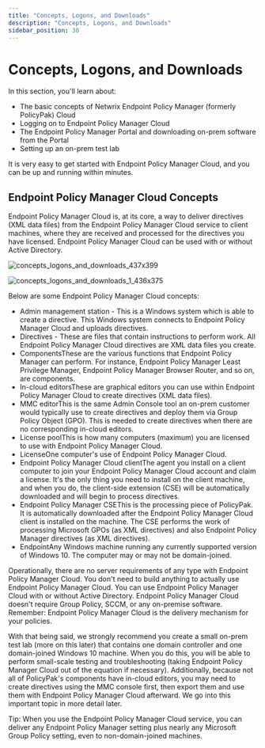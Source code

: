 ```yaml
---
title: "Concepts, Logons, and Downloads"
description: "Concepts, Logons, and Downloads"
sidebar_position: 30
---
```


# Concepts, Logons, and Downloads

In this section, you'll learn about:

- The basic concepts of Netwrix Endpoint Policy Manager (formerly PolicyPak) Cloud
- Logging on to Endpoint Policy Manager Cloud
- The Endpoint Policy Manager Portal and downloading on-prem software from the Portal
- Setting up an on-prem test lab

It is very easy to get started with Endpoint Policy Manager Cloud, and you can be up and running
within minutes.

## Endpoint Policy Manager Cloud Concepts

Endpoint Policy Manager Cloud is, at its core, a way to deliver directives (XML data files) from the
Endpoint Policy Manager Cloud service to client machines, where they are received and processed for
the directives you have licensed. Endpoint Policy Manager Cloud can be used with or without Active
Directory.

![concepts_logons_and_downloads_437x399](/images/endpointpolicymanager/cloud/concepts_logons_and_downloads_437x399.webp)

![concepts_logons_and_downloads_1_436x375](/images/endpointpolicymanager/cloud/concepts_logons_and_downloads_1_436x375.webp)

Below are some Endpoint Policy Manager Cloud concepts:

- Admin management station - This is a Windows system which is able to create a directive. This
  Windows system connects to Endpoint Policy Manager Cloud and uploads directives.
- Directives - These are files that contain instructions to perform work. All Endpoint Policy
  Manager Cloud directives are XML data files you create.
- ComponentsThese are the various functions that Endpoint Policy Manager can perform. For instance,
  Endpoint Policy Manager Least Privilege Manager, Endpoint Policy Manager Browser Router, and so
  on, are components.
- In-cloud editorsThese are graphical editors you can use within Endpoint Policy Manager Cloud to
  create directives (XML data files).
- MMC editorThis is the same Admin Console tool an on-prem customer would typically use to create
  directives and deploy them via Group Policy Object (GPO). This is needed to create directives when
  there are no corresponding in-cloud editors.
- License poolThis is how many computers (maximum) you are licensed to use with Endpoint Policy
  Manager Cloud.
- LicenseOne computer's use of Endpoint Policy Manager Cloud.
- Endpoint Policy Manager Cloud clientThe agent you install on a client computer to join your
  Endpoint Policy Manager Cloud account and claim a license. It's the only thing you need to install
  on the client machine, and when you do, the client-side extension (CSE) will be automatically
  downloaded and will begin to process directives.
- Endpoint Policy Manager CSEThis is the processing piece of PolicyPak. It is automatically
  downloaded after the Endpoint Policy Manager Cloud client is installed on the machine. The CSE
  performs the work of processing Microsoft GPOs (as XML directives) and also Endpoint Policy
  Manager directives (as XML directives).
- EndpointAny Windows machine running any currently supported version of Windows 10. The computer
  may or may not be domain-joined.

Operationally, there are no server requirements of any type with Endpoint Policy Manager Cloud. You
don't need to build anything to actually use Endpoint Policy Manager Cloud. You can use Endpoint
Policy Manager Cloud with or without Active Directory. Endpoint Policy Manager Cloud doesn't require
Group Policy, SCCM, or any on-premise software. Remember: Endpoint Policy Manager Cloud is the
delivery mechanism for your policies.

With that being said, we strongly recommend you create a small on-prem test lab (more on this later)
that contains one domain controller and one domain-joined Windows 10 machine. When you do this, you
will be able to perform small-scale testing and troubleshooting (taking Endpoint Policy Manager
Cloud out of the equation if necessary). Additionally, because not all of PolicyPak's components
have in-cloud editors, you may need to create directives using the MMC console first, then export
them and use them with Endpoint Policy Manager Cloud afterward. We go into this important topic in
more detail later.

Tip: When you use the Endpoint Policy Manager Cloud service, you can deliver any Endpoint Policy
Manager setting plus nearly any Microsoft Group Policy setting, even to non-domain-joined machines.
